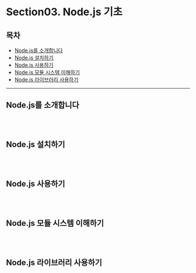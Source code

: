 # Section03. Node.js 기초

## 목차  
* [Node.js를 소개합니다](#nodejs를-소개합니다)
* [Node.js 설치하기](#nodejs-설치하기)
* [Node.js 사용하기](#nodejs-사용하기)
* [Node.js 모듈 시스템 이해하기](#nodejs-모듈-시스템-이해하기)
* [Node.js 라이브러리 사용하기](#nodejs-라이브러리-사용하기)

---

## Node.js를 소개합니다
```javascript
```
<br>

## Node.js 설치하기
```javascript
```
<br>

## Node.js 사용하기
```javascript
```
<br>

## Node.js 모듈 시스템 이해하기
```javascript
```
<br>

## Node.js 라이브러리 사용하기
```javascript
```
<br>